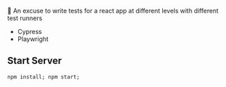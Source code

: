 🤷 An excuse to write tests for a react app at different levels with different test runners

- Cypress
- Playwright


## Start Server
```
npm install; npm start;
```
